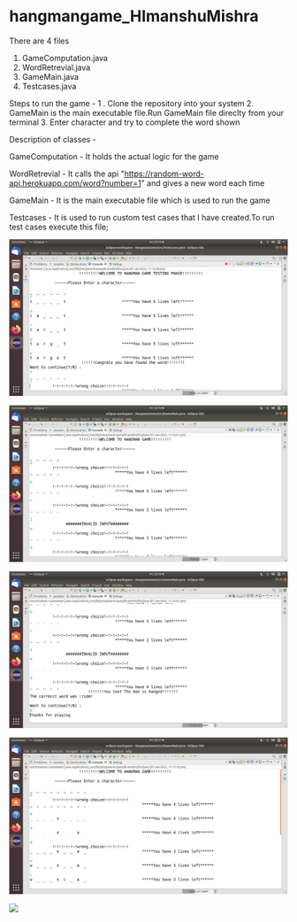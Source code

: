 # hangmangame_HImanshuMishra


There are 4 files 
1. GameComputation.java
2. WordRetrevial.java
3. GameMain.java
4. Testcases.java


Steps to run the game - 
        1 . Clone the repository into your system 
        2.  GameMain is the main executable file.Run GameMain file direclty from your terminal
        3.  Enter character and try to complete the word shown


Description of classes  - 

GameComputation - It holds the actual logic for the game 

WordRetrevial - It calls the api "https://random-word-api.herokuapp.com/word?number=1"  and gives a new word each time

GameMain  - It is the main executable file which is used to run the game

Testcases -  It is used to run custom test cases that I have created.To run test cases execute this file;

![](screenshots/Screenshot4.png)

![](screenshots/Screenshot5.png)

![](screenshots/Screenshot6.png)

![](screenshots/Screenshot7.png)

![](screenshots/Screenshot8.png)

